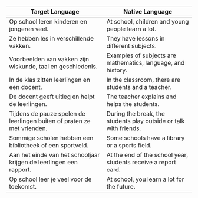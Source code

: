 

| Target Language | Native Language |
|-------|---------|
| Op school leren kinderen en jongeren veel. | At school, children and young people learn a lot. |
| Ze hebben les in verschillende vakken. | They have lessons in different subjects. |
| Voorbeelden van vakken zijn wiskunde, taal en geschiedenis. | Examples of subjects are mathematics, language, and history. |
| In de klas zitten leerlingen en een docent. | In the classroom, there are students and a teacher. |
| De docent geeft uitleg en helpt de leerlingen. | The teacher explains and helps the students. |
| Tijdens de pauze spelen de leerlingen buiten of praten ze met vrienden. | During the break, the students play outside or talk with friends. |
| Sommige scholen hebben een bibliotheek of een sportveld. | Some schools have a library or a sports field. |
| Aan het einde van het schooljaar krijgen de leerlingen een rapport. | At the end of the school year, students receive a report card. |
| Op school leer je veel voor de toekomst. | At school, you learn a lot for the future. |

